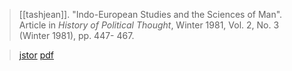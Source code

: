 > [[tashjean]]. "Indo-European Studies and the Sciences of Man". Article in *History of Political Thought*, Winter 1981, Vol. 2, No. 3 (Winter 1981), pp. 447- 467. 

> [jstor](https://www.jstor.org/stable/26212219)
> [pdf](a/j-tashjean1981.pdf)